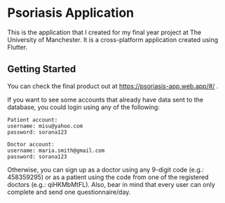 # Psoriasis Application

This is the application that I created for my final year project at The University of Manchester. It is a cross-platform application created using Flutter.

## Getting Started

You can check the final product out at https://psoriasis-app.web.app/#/ .

If you want to see some accounts that already have data sent to the database, you could login using any of the following:

```
Patient account: 
username: misu@yahoo.com
password: sorana123
```

```
Doctor account:
username: maria.smith@gmail.com
password: sorana123
```

Otherwise, you can sign up as a doctor using any 9-digit code (e.g.: 458359295) or as a patient using the code from one of the registered doctors (e.g.: qiHKMbMtFL). Also, bear in mind that every user can only complete and send one questionnaire/day.
